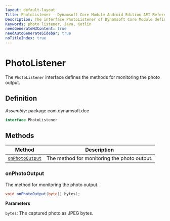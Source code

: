 ```yaml
---
layout: default-layout
Title: PhotoListener - Dynamsoft Core Module Android Edition API Reference
Description: The interface PhotoListener of Dynamsoft Core Module defines the methods for monitoring the photo output.
Keywords: photo listener, Java, Kotlin
needGenerateH3Content: true
needAutoGenerateSidebar: true
noTitleIndex: true
---
```


# PhotoListener

The `PhotoListener` interface defines the methods for monitoring the photo output.

## Definition

*Assembly:* package com.dynamsoft.dce

```java
interface PhotoListener
```

## Methods
| Method | Description |
|------- |-------------|
| [`onPhotoOutput`](#onphotooutput) | The method for monitoring the photo output. |

### onPhotoOutput

The method for monitoring the photo output.

```java
void onPhotoOutput(byte[] bytes);
```

**Parameters**

`bytes`: The captured photo as JPEG bytes.
